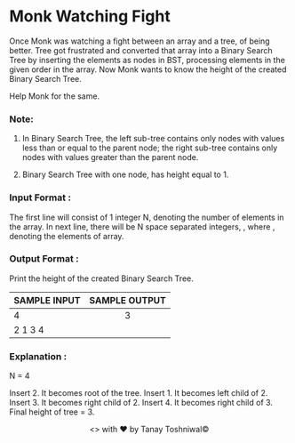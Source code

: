 # Monk Watching Fight

Once Monk was watching a fight between an array and a tree, of being better. Tree got frustrated and converted that array into a Binary Search Tree by inserting the elements as nodes in BST, processing elements in the given order in the array. Now Monk wants to know the height of the created Binary Search Tree.

Help Monk for the same.

### Note:

1) In Binary Search Tree, the left sub-tree contains only nodes with values less than or equal to the parent node; the right sub-tree contains only nodes with values greater than the parent node.

2) Binary Search Tree with one node, has height equal to 1.

### Input Format :

The first line will consist of 1 integer N, denoting the number of elements in the array.
In next line, there will be N space separated integers,  , where , denoting the elements of array.

### Output Format :

Print the height of the created Binary Search Tree.

| SAMPLE INPUT        | SAMPLE OUTPUT           |
| ------------- |:-------------:|
| 4     | 3 |
| 2 1 3 4     |     |

### Explanation :

N = 4

Insert 2. It becomes root of the tree.
Insert 1. It becomes left child of 2.
Insert 3. It becomes right child of 2.
Insert 4. It becomes right child of 3.
Final height of tree = 3.


<p align="center"><> with &hearts; by Tanay Toshniwal&copy;</p>
